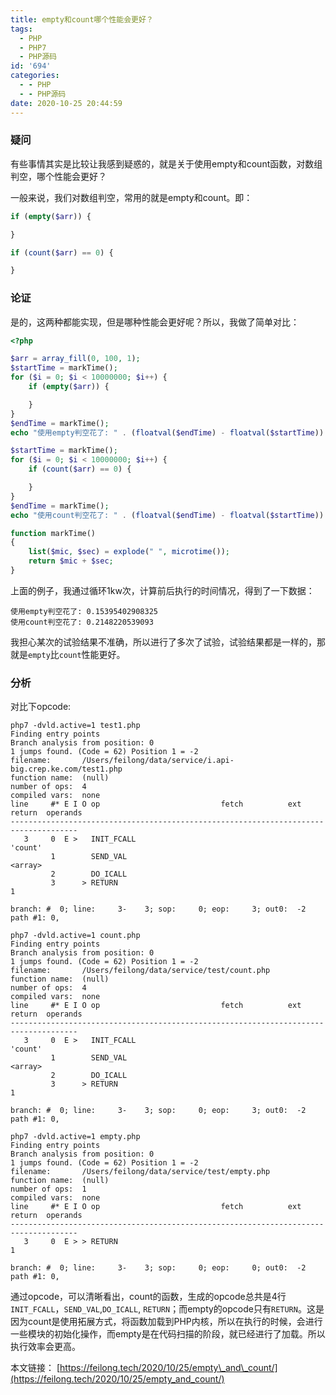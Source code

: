 ```yaml
---
title: empty和count哪个性能会更好？
tags:
  - PHP
  - PHP7
  - PHP源码
id: '694'
categories:
  - - PHP
  - - PHP源码
date: 2020-10-25 20:44:59
---
```


### 疑问

有些事情其实是比较让我感到疑惑的，就是关于使用empty和count函数，对数组判空，哪个性能会更好？

一般来说，我们对数组判空，常用的就是empty和count。即：

```php
if (empty($arr)) {

}

if (count($arr) == 0) {

}
```

<!--more-->

### 论证

是的，这两种都能实现，但是哪种性能会更好呢？所以，我做了简单对比：

```php
<?php

$arr = array_fill(0, 100, 1);
$startTime = markTime();
for ($i = 0; $i < 10000000; $i++) {
    if (empty($arr)) {

    }
}
$endTime = markTime();
echo "使用empty判空花了: " . (floatval($endTime) - floatval($startTime)) . "\n";

$startTime = markTime();
for ($i = 0; $i < 10000000; $i++) {
    if (count($arr) == 0) {

    }
}
$endTime = markTime();
echo "使用count判空花了: " . (floatval($endTime) - floatval($startTime)) . "\n";

function markTime()
{
    list($mic, $sec) = explode(" ", microtime());
    return $mic + $sec;
}
```

上面的例子，我通过循环1kw次，计算前后执行的时间情况，得到了一下数据：

```shell
使用empty判空花了: 0.15395402908325
使用count判空花了: 0.2148220539093
```

我担心某次的试验结果不准确，所以进行了多次了试验，试验结果都是一样的，那就是`empty`比`count`性能更好。

### 分析

对比下opcode:

```shell
php7 -dvld.active=1 test1.php
Finding entry points
Branch analysis from position: 0
1 jumps found. (Code = 62) Position 1 = -2
filename:       /Users/feilong/data/service/i.api-big.crep.ke.com/test1.php
function name:  (null)
number of ops:  4
compiled vars:  none
line     #* E I O op                           fetch          ext  return  operands
-------------------------------------------------------------------------------------
   3     0  E >   INIT_FCALL                                               'count'
         1        SEND_VAL                                                 <array>
         2        DO_ICALL                                                 
         3      > RETURN                                                   1

branch: #  0; line:     3-    3; sop:     0; eop:     3; out0:  -2
path #1: 0,
```

```shell
php7 -dvld.active=1 count.php
Finding entry points
Branch analysis from position: 0
1 jumps found. (Code = 62) Position 1 = -2
filename:       /Users/feilong/data/service/test/count.php
function name:  (null)
number of ops:  4
compiled vars:  none
line     #* E I O op                           fetch          ext  return  operands
-------------------------------------------------------------------------------------
   3     0  E >   INIT_FCALL                                               'count'
         1        SEND_VAL                                                 <array>
         2        DO_ICALL                                                 
         3      > RETURN                                                   1

branch: #  0; line:     3-    3; sop:     0; eop:     3; out0:  -2
path #1: 0,

php7 -dvld.active=1 empty.php
Finding entry points
Branch analysis from position: 0
1 jumps found. (Code = 62) Position 1 = -2
filename:       /Users/feilong/data/service/test/empty.php
function name:  (null)
number of ops:  1
compiled vars:  none
line     #* E I O op                           fetch          ext  return  operands
-------------------------------------------------------------------------------------
   3     0  E > > RETURN                                                   1

branch: #  0; line:     3-    3; sop:     0; eop:     0; out0:  -2
path #1: 0, 
```

通过opcode，可以清晰看出，count的函数，生成的opcode总共是4行`INIT_FCALL`，`SEND_VAL`,`DO_ICALL`, `RETURN`；而empty的opcode只有`RETURN`。这是因为count是使用拓展方式，将函数加载到PHP内核，所以在执行的时候，会进行一些模块的初始化操作，而empty是在代码扫描的阶段，就已经进行了加载。所以执行效率会更高。

本文链接： [https://feilong.tech/2020/10/25/empty\_and\_count/](https://feilong.tech/2020/10/25/empty_and_count/)